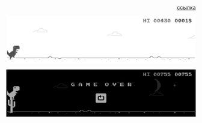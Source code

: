 <p align="right"><a href="https://kairulla.github.io/dino">ссылка</a></p>

![](2024-02-22_004350.png)

![](2024-02-22_004526.png)
